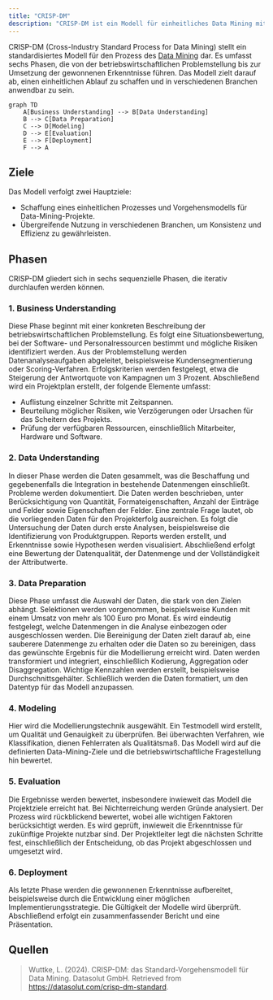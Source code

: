 ```yaml
---
title: "CRISP-DM"
description: "CRISP-DM ist ein Modell für einheitliches Data Mining mit Phasen wie Business Understanding, Data Understanding, Data Preparation, Modeling, Evaluation und Deployment. Ziele sind Schaffung eines einheitlichen Prozesses und übergreifende Nutzung. Es beschreibt den Ablauf von der Problemstellung bis zur Umsetzung der Erkenntnisse."
---
```


CRISP-DM (Cross-Industry Standard Process for Data Mining) stellt ein standardisiertes Modell für den Prozess des [Data Mining](/open-fidup/lerninhalte/data-mining) dar. Es umfasst sechs Phasen, die von der betriebswirtschaftlichen Problemstellung bis zur Umsetzung der gewonnenen Erkenntnisse führen. Das Modell zielt darauf ab, einen einheitlichen Ablauf zu schaffen und in verschiedenen Branchen anwendbar zu sein.

```mermaid
graph TD
    A[Business Understanding] --> B[Data Understanding]
    B --> C[Data Preparation]
    C --> D[Modeling]
    D --> E[Evaluation]
    E --> F[Deployment]
    F --> A
```

## Ziele
Das Modell verfolgt zwei Hauptziele:
- Schaffung eines einheitlichen Prozesses und Vorgehensmodells für Data-Mining-Projekte.
- Übergreifende Nutzung in verschiedenen Branchen, um Konsistenz und Effizienz zu gewährleisten.

## Phasen
CRISP-DM gliedert sich in sechs sequenzielle Phasen, die iterativ durchlaufen werden können.

### 1. Business Understanding
Diese Phase beginnt mit einer konkreten Beschreibung der betriebswirtschaftlichen Problemstellung. Es folgt eine Situationsbewertung, bei der Software- und Personalressourcen bestimmt und mögliche Risiken identifiziert werden. Aus der Problemstellung werden Datenanalyseaufgaben abgeleitet, beispielsweise Kundensegmentierung oder Scoring-Verfahren. Erfolgskriterien werden festgelegt, etwa die Steigerung der Antwortquote von Kampagnen um 3 Prozent. Abschließend wird ein Projektplan erstellt, der folgende Elemente umfasst:
- Auflistung einzelner Schritte mit Zeitspannen.
- Beurteilung möglicher Risiken, wie Verzögerungen oder Ursachen für das Scheitern des Projekts.
- Prüfung der verfügbaren Ressourcen, einschließlich Mitarbeiter, Hardware und Software.

### 2. Data Understanding
In dieser Phase werden die Daten gesammelt, was die Beschaffung und gegebenenfalls die Integration in bestehende Datenmengen einschließt. Probleme werden dokumentiert. Die Daten werden beschrieben, unter Berücksichtigung von Quantität, Formateigenschaften, Anzahl der Einträge und Felder sowie Eigenschaften der Felder. Eine zentrale Frage lautet, ob die vorliegenden Daten für den Projekterfolg ausreichen. Es folgt die Untersuchung der Daten durch erste Analysen, beispielsweise die Identifizierung von Produktgruppen. Reports werden erstellt, und Erkenntnisse sowie Hypothesen werden visualisiert. Abschließend erfolgt eine Bewertung der Datenqualität, der Datenmenge und der Vollständigkeit der Attributwerte.

### 3. Data Preparation
Diese Phase umfasst die Auswahl der Daten, die stark von den Zielen abhängt. Selektionen werden vorgenommen, beispielsweise Kunden mit einem Umsatz von mehr als 100 Euro pro Monat. Es wird eindeutig festgelegt, welche Datenmengen in die Analyse einbezogen oder ausgeschlossen werden. Die Bereinigung der Daten zielt darauf ab, eine sauberere Datenmenge zu erhalten oder die Daten so zu bereinigen, dass das gewünschte Ergebnis für die Modellierung erreicht wird. Daten werden transformiert und integriert, einschließlich Kodierung, Aggregation oder Disaggregation. Wichtige Kennzahlen werden erstellt, beispielsweise Durchschnittsgehälter. Schließlich werden die Daten formatiert, um den Datentyp für das Modell anzupassen.

### 4. Modeling
Hier wird die Modellierungstechnik ausgewählt. Ein Testmodell wird erstellt, um Qualität und Genauigkeit zu überprüfen. Bei überwachten Verfahren, wie Klassifikation, dienen Fehlerraten als Qualitätsmaß. Das Modell wird auf die definierten Data-Mining-Ziele und die betriebswirtschaftliche Fragestellung hin bewertet.

### 5. Evaluation
Die Ergebnisse werden bewertet, insbesondere inwieweit das Modell die Projektziele erreicht hat. Bei Nichterreichung werden Gründe analysiert. Der Prozess wird rückblickend bewertet, wobei alle wichtigen Faktoren berücksichtigt werden. Es wird geprüft, inwieweit die Erkenntnisse für zukünftige Projekte nutzbar sind. Der Projektleiter legt die nächsten Schritte fest, einschließlich der Entscheidung, ob das Projekt abgeschlossen und umgesetzt wird.

### 6. Deployment
Als letzte Phase werden die gewonnenen Erkenntnisse aufbereitet, beispielsweise durch die Entwicklung einer möglichen Implementierungsstrategie. Die Gültigkeit der Modelle wird überprüft. Abschließend erfolgt ein zusammenfassender Bericht und eine Präsentation.

## Quellen
> Wuttke, L. (2024). CRISP-DM: das Standard-Vorgehensmodell für Data Mining. Datasolut GmbH. Retrieved from https://datasolut.com/crisp-dm-standard.